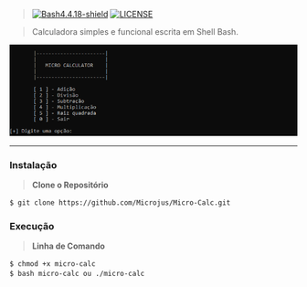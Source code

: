 > [![Bash4.4.18-shield]](http://tldp.org/LDP/abs/html/bashver4.html#AEN21220) [![LICENSE](https://img.shields.io/badge/Licen%C3%A7a-MIT-brightgreen.svg)](https://github.com/Microjus/Micro-Calc/blob/main/LICENSE)

> Calculadora simples e funcional escrita em Shell Bash.
 
![Banner]

----
### Instalação
> **Clone o Repositório**
```bash
$ git clone https://github.com/Microjus/Micro-Calc.git
```
### Execução
> **Linha de Comando**
```bash
$ chmod +x micro-calc
$ bash micro-calc ou ./micro-calc
```
[Banner]: https://github.com/Microjus/Micro-Calc/blob/main/micro-calculator.PNG
[Bash4.4.18-shield]: https://img.shields.io/badge/Bash-4.4.18%2B-brightgreen.svg "Bash 4.4.18 Ou superior"
